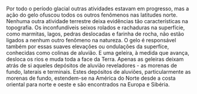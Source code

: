 ﻿Por todo o período glacial outras atividades estavam em progresso, mas a ação do gelo ofuscou todos os outros fenômenos nas latitudes norte. Nenhuma outra atividade terrestre deixa evidências tão características na topografia. Os inconfundíveis seixos rolados e rachaduras na superfície, como marmitas, lagos, pedras deslocadas e farinha de rocha, não estão ligados a nenhum outro fenômeno na natureza. O gelo é responsável também por essas suaves elevações ou ondulações da superfíce, conhecidas como colinas de aluvião. E uma geleira, à medida que avança, desloca os rios e muda toda a face da Terra. Apenas as geleiras deixam atrás de si aqueles depósitos de aluvião reveladores - as morenas de fundo, laterais e terminais. Estes depósitos de aluviões, particularmente as morenas de fundo, estendem-se na América do Norte desde a costa oriental para norte e oeste e são encontrados na Europa e Sibéria.